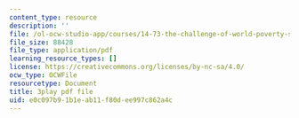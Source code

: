 ```yaml
---
content_type: resource
description: ''
file: /ol-ocw-studio-app/courses/14-73-the-challenge-of-world-poverty-spring-2011/e0c097b91b1eab11f80dee997c862a4c_nc7dDE4_3zs.pdf
file_size: 88428
file_type: application/pdf
learning_resource_types: []
license: https://creativecommons.org/licenses/by-nc-sa/4.0/
ocw_type: OCWFile
resourcetype: Document
title: 3play pdf file
uid: e0c097b9-1b1e-ab11-f80d-ee997c862a4c
---
```

